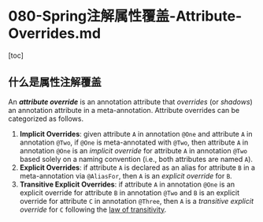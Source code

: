 # 080-Spring注解属性覆盖-Attribute-Overrides.md

[toc]

## 什么是属性注解覆盖

An ***attribute override*** is an annotation attribute that *overrides* (or *shadows*) an annotation attribute in a meta-annotation. Attribute overrides can be categorized as follows.

1. **Implicit Overrides**: given attribute `A` in annotation `@One` and attribute `A` in annotation `@Two`, if `@One` is meta-annotated with `@Two`, then attribute `A` in annotation `@One` is an *implicit override* for attribute `A` in annotation `@Two` based solely on a naming convention (i.e., both attributes are named `A`).
2. **Explicit Overrides**: if attribute `A` is declared as an alias for attribute `B` in a meta-annotation via `@AliasFor`, then `A` is an *explicit override* for `B`.
3. **Transitive Explicit Overrides**: if attribute `A` in annotation `@One` is an explicit override for attribute `B` in annotation `@Two` and `B` is an explicit override for attribute `C` in annotation `@Three`, then `A` is a *transitive explicit override* for `C` following the [law of transitivity](https://en.wikipedia.org/wiki/Transitive_relation).

